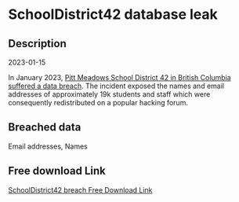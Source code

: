 # SchoolDistrict42 database leak

## Description

2023-01-15

In January 2023, <a href="https://www.mapleridgenews.com/news/maple-ridge-pitt-meadows-school-district-suffers-massive-data-breach/" target="_blank" rel="noopener">Pitt Meadows School District 42 in British Columbia suffered a data breach</a>. The incident exposed the names and email addresses of approximately 19k students and staff which were consequently redistributed on a popular hacking forum.

## Breached data

Email addresses, Names

## Free download Link

[SchoolDistrict42 breach Free Download Link](https://tinyurl.com/2b2k277t)